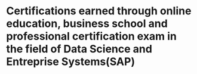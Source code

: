 #  Certifications earned through online education, business school and professional certification exam in the field of Data Science and Entreprise Systems(SAP)
